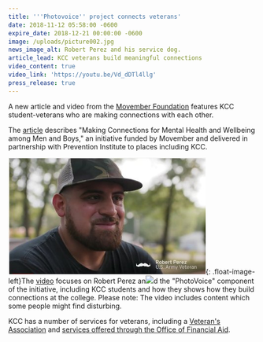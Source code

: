 ```yaml
---
title: '''Photovoice'' project connects veterans'
date: 2018-11-12 05:58:00 -0600
expire_date: 2018-12-21 00:00:00 -0600
image: /uploads/picture002.jpg
news_image_alt: Robert Perez and his service dog.
article_lead: KCC veterans build meaningful connections
video_content: true
video_link: 'https://youtu.be/Vd_dDTl4llg'
press_release: true
---
```


A new article and video from the [Movember Foundation](https://us.movember.com/about/foundation) features KCC student-veterans who are making connections with each other.

The [article](https://us.movember.com/news/view/id/11759/) describes "Making Connections for Mental Health and Wellbeing among Men and Boys," an initiative funded by Movember and delivered in partnership with Prevention Institute to places including KCC.

![](/uploads/r-perez.jpg){: .float-image-left}The [video](https://youtu.be/Vd_dDTl4llg) focuses on Robert Perez an![](blob:https://app.cloudcannon.com/5e42f2f7-1473-49b8-8236-f81deb47d49a)d the "PhotoVoice" component of the initiative, including KCC students and how they shows how they build connections at the college. Please note: The video includes content which some people might find disturbing.

KCC has a number of services for veterans, including a [Veteran's Association](http://www.kcc.edu/students/studentlife/clubs/Pages/veterans.aspx) and [services offered through the Office of Financial Aid](http://www.kcc.edu/future/paying/fedstateaid/veteran-services/Pages/default.aspx).